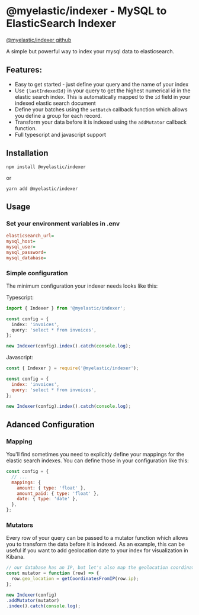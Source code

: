 # @myelastic/indexer - MySQL to ElasticSearch Indexer

[@myelastic/indexer github](https://github.com/anthonymartin/myelastic)

A simple but powerful way to index your mysql data to elasticsearch.

## Features:

- Easy to get started - just define your query and the name of your index
- Use `{lastIndexedId}` in your query to get the highest numerical id in the elastic search index. This is automatically mapped to the `id` field in your indexed elastic search document
- Define your batches using the `setBatch` callback function which allows you define a group for each record.
- Transform your data before it is indexed using the `addMutator` callback function.
- Full typescript and javascript support

## Installation

`npm install @myelastic/indexer`

or

`yarn add @myelastic/indexer`

## Usage

### Set your environment variables in .env

```ini
elasticsearch_url=
mysql_host=
mysql_user=
mysql_password=
mysql_database=
```

### Simple configuration

The minimum configuration your indexer needs looks like this:

Typescript:

```typescript
import { Indexer } from '@myelastic/indexer';

const config = {
  index: 'invoices',
  query: 'select * from invoices',
};

new Indexer(config).index().catch(console.log);
```

Javascript:

```javascript
const { Indexer } = require('@myelastic/indexer');

const config = {
  index: 'invoices',
  query: 'select * from invoices',
};

new Indexer(config).index().catch(console.log);
```

## Adanced Configuration

### Mapping

You'll find sometimes you need to explicitly define your mappings for the elastic search indexes. You can define those in your configuration like this:

```javascript
const config = {
  // ...
  mappings: {
    amount: { type: 'float' },
    amount_paid: { type: 'float' },
    date: { type: 'date' },
  },
};
```

### Mutators

Every row of your query can be passed to a mutator function which allows you to transform the data before it is indexed. As an example, this can be useful if you want to add geolocation date to your index for visualization in Kibana.

```javascript
// our database has an IP, but let's also map the geolocation coordinates for that IP
const mutator = function (row) => {
  row.geo_location = getCoordinatesFromIP(row.ip);
};

new Indexer(config)
.addMutator(mutator)
.index().catch(console.log);
```
